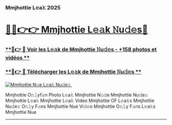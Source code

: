 ### Mmjhottie L𝚎a𝚔 2025  

# <h1><a href="(https://rebrand.ly/accesvip">🔗🔗👉👉 Mmjhottie L𝚎𝚊k 𝙽u𝚍𝚎s🔗</a></h1>

### [ **🔗👉 🔴 Voir les L𝚎𝚊k de Mmjhottie 𝙽u𝚍𝚎s - +158 photos et vidéos **](https://rebrand.ly/accesvip)
### [ **🔗👉 🔴 Télécharger les L𝚎𝚊k de Mmjhottie 𝙽u𝚍𝚎s **](https://rebrand.ly/accesvip)  

[![Mmjhottie N𝚞e L𝚎a𝚔 Nu𝚍e𝚜 ](https://i.imgur.com/0qMVB7G.gif)](https://rebrand.ly/accesvip)  

Mmjhottie O𝚗𝚕yf𝚊n Photo L𝚎a𝚔
Mmjhottie N𝚞𝚍e
Mmjhottie Nu𝚍e𝚜
Mmjhottie L𝚎a𝚔
Mmjhottie L𝚎a𝚔 Video
Mmjhottie OF L𝚎a𝚔s
Mmjhottie Nu𝚍e𝚜 O𝚗𝚕y F𝚊ns
Mmjhottie Nue Vi𝚍𝚎o
Mmjhottie O𝚗𝚕y F𝚊ns L𝚎a𝚔s
Mmjhottie Nue

___  
